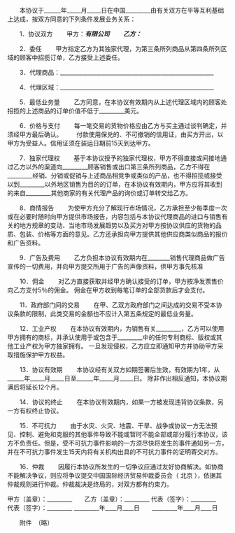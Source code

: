 
 


　　本协议于______年_____月_____日在中国_________由有关双方在平等互利基础上达成，按双方同意的下列条件发展业务关系：


　　1．协议双方
　　甲方：_____________________有限公司
　　乙方：_____________________


　　2．委任
　　甲方指定乙方为其独家代理，为第三条所列商品从第四条所列区域的顾客中招揽订单，乙方接受上述委任。


　　3．代理商品：_______________________________________________________


　　4．代理区域：_______________________________________________________


　　5．最低业务量
　　乙方同意，在本协议有效期内从上述代理区域内的顾客处招揽的上述商品的订单价值不低于_________美元。


　　6．价格与支付
　　每一笔交易的货物价格应由乙方与买主通过谈判确定，并须经甲方最后确认。
　　付款使用保兑的、不可撤销的信用证，由买方开出，以甲方为受益人。信用证须在装运日期前15天到达甲方。


　　7．独家代理权
　　基于本协议授予的独家代理权，甲方不得直接或间接地通过乙方以外的渠道向_________顾客销售或出口第三条所列商品，乙方不得在_________经销、分销或促销与上述商品相竞争或类似的产品，也不得招揽或接受以到_________以外地区销售为目的的订单，在本协议有效期内，甲方应将其收到的来自_________其他商家的有关代理产品的询价或订单转交给乙方。


　　8．商情报告
　　为使甲方充分了解现行市场情况，乙方承担至少每季度一次或在必要时随时向甲方提供市场报告，内容包括与本协议代理商品的进口与销售有关的地方规章的变动、当地市场发展趋势以及买方对甲方按协议供应的货物的品质、包装、价格等方面的意见。乙方还承担向甲方提供其他供应商类似商品的报价和广告资料。


　　9．广告及费用
　　乙方负担本协议有效期内在________销售代理商品做广告宣传的一切费用，并向甲方提交所用于广告的声像资料，供甲方事先核准


　　10．佣金
　　对乙方直接获取并经甲方确认接受的订单，甲方按净发票售价向乙方支付5％的佣金。 佣金在甲方收到每笔订单的全部货款后才会支付。


　　11．政府部门间的交易
　　在甲、乙双方政府部门之间达成的交易不受本协议条款的限制，此类交易的金额也不应计入第五条规定的最低业务量。


　　12．工业产权
　　在本协议有效期内，为销售有关_________，乙方可以使用甲方拥有的商标，并承认使用于或包含于_________中的任何专利商标、版权或其他工业产权为甲方独家拥有。 一旦发现侵权，乙方应立即通知甲方并协助甲方采取措施保护甲方权益。


　　13．协议有效期
　　本协议经有关双方如期签署后生效，有效期为1年，从______年_____月_____日至______年_____月_____日。 除非作出相反通知，本协议期满后将延长12个月。


　　14．协议的终止
　　在本协议有效期内，如果一方被发现违背协议条款，另一方有权终止协议。


　　15．不可抗力
　　由于水灾、火灾、地震、干旱、战争或协议一方无法预见、控制、避免和克服的其他事件导致不能或暂时不能全部或部分履行本协议，该方不负责任。但是，受不可抗力事件影响的一方须尽快将发生的事件通知另一方，并在不可抗力事件发生15天内将有关机构出具的不可抗力事件的证明寄交对方。


　　16．仲裁
　　因履行本协议所发生的一切争议应通过友好协商解决。如协商不能解决争议，则应将争议提交中国国际经济贸易仲裁委员会（
北京
），依据其仲裁规则进行仲裁。仲裁裁决是终局的，对双方都有约束力。


 



甲方（盖章）：_________　　乙方（盖章）：_________
代表（签字）：_________　　代表（签字）：_________
_________年____月____日　　_________年____月____日


　　附件　（略）
 


 

 
 
 
 
 
  


  
 

  


  


  
 
 
 
 

